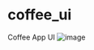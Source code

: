 # coffee_ui
Coffee App UI
![image](https://user-images.githubusercontent.com/114337820/208951257-54de75b5-80b6-4961-838b-86c0b6a396dd.png)
